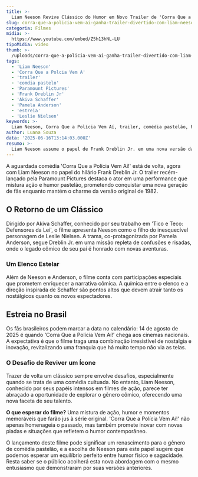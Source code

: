 ```yaml
---
title: >-
  Liam Neeson Revive Clássico do Humor em Novo Trailer de 'Corra Que a Polícia Vem Aí!'
slug: corra-que-a-policia-vem-ai-ganha-trailer-divertido-com-liam-neeson
categoria: Filmes
midia: >-
  https://www.youtube.com/embed/Z5h13hNL-LU
tipoMidia: video
thumb: >-
  /uploads/corra-que-a-policia-vem-ai-ganha-trailer-divertido-com-liam-neeson-preview.jpg
tags:
  - 'Liam Neeson'
  - 'Corra Que a Polcia Vem A'
  - 'trailer'
  - 'comdia pastelo'
  - 'Paramount Pictures'
  - 'Frank Dreblin Jr'
  - 'Akiva Schaffer'
  - 'Pamela Anderson'
  - 'estreia'
  - 'Leslie Nielsen'
keywords: >-
  Liam Neeson, Corra Que a Polícia Vem Aí, trailer, comédia pastelão, Paramount Pictures, Frank Dreblin Jr., Akiva Schaffer, Pamela Anderson, estreia, Leslie Nielsen
author: Luana Souza
data: '2025-06-16T13:14:03.000Z'
resumo: >-
  Liam Neeson assume o papel de Frank Dreblin Jr. em uma nova versão da comédia icônica, trazendo um toque de humor pastelão ao clássico. O filme promete reviver a magia cômica com uma trama cheia de ação e gargalhadas.
---
```


A aguardada comédia 'Corra Que a Polícia Vem Aí!' está de volta, agora com Liam Neeson no papel do hilário Frank Dreblin Jr. O trailer recém-lançado pela Paramount Pictures destaca o ator em uma performance que mistura ação e humor pastelão, prometendo conquistar uma nova geração de fãs enquanto mantém o charme da versão original de 1982.

## O Retorno de um Clássico

Dirigido por Akiva Schaffer, conhecido por seu trabalho em 'Tico e Teco: Defensores da Lei', o filme apresenta Neeson como o filho do inesquecível personagem de Leslie Nielsen. A trama, co-protagonizada por Pamela Anderson, segue Dreblin Jr. em uma missão repleta de confusões e risadas, onde o legado cômico de seu pai é honrado com novas aventuras.

### Um Elenco Estelar

Além de Neeson e Anderson, o filme conta com participações especiais que prometem enriquecer a narrativa cômica. A química entre o elenco e a direção inspirada de Schaffer são pontos altos que devem atrair tanto os nostálgicos quanto os novos espectadores.

## Estreia no Brasil

Os fãs brasileiros podem marcar a data no calendário: 14 de agosto de 2025 é quando 'Corra Que a Polícia Vem Aí!' chega aos cinemas nacionais. A expectativa é que o filme traga uma combinação irresistível de nostalgia e inovação, revitalizando uma franquia que há muito tempo não via as telas.

### O Desafio de Reviver um Ícone

Trazer de volta um clássico sempre envolve desafios, especialmente quando se trata de uma comédia cultuada. No entanto, Liam Neeson, conhecido por seus papéis intensos em filmes de ação, parece ter abraçado a oportunidade de explorar o gênero cômico, oferecendo uma nova faceta de seu talento.

**O que esperar do filme?** Uma mistura de ação, humor e momentos memoráveis que farão jus à série original. 'Corra Que a Polícia Vem Aí!' não apenas homenageia o passado, mas também promete inovar com novas piadas e situações que refletem o humor contemporâneo.

O lançamento deste filme pode significar um renascimento para o gênero de comédia pastelão, e a escolha de Neeson para este papel sugere que podemos esperar um equilíbrio perfeito entre humor físico e sagacidade. Resta saber se o público acolherá esta nova abordagem com o mesmo entusiasmo que demonstraram por suas versões anteriores.